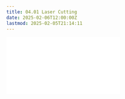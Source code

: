 ```yaml
---
title: 04.01 Laser Cutting
date: 2025-02-06T12:00:00Z
lastmod: 2025-02-05T21:14:11
---
```


![Link to included file contents](../../../../digital-fabrication/laser-cutting/laser-cutting.md)

